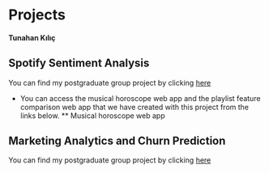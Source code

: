 # Projects
#### Tunahan Kılıç

## Spotify Sentiment Analysis

You can find my postgraduate group project by clicking [here](https://pjournal.github.io/mef03g-spo-R-ify/SpotifyR/EDA_Final_Report.html) 
 * You can access the musical horoscope web app and the playlist feature comparison web app that we have created with this project from the links below.
  **  Musical horoscope web app  

## Marketing Analytics and Churn Prediction

You can find my postgraduate group project by clicking [here](https://htmlpreview.github.io/?https://github.com/KutayAkalin/Projects/blob/master/BDA523_Final_Project_KKbox.html) 
